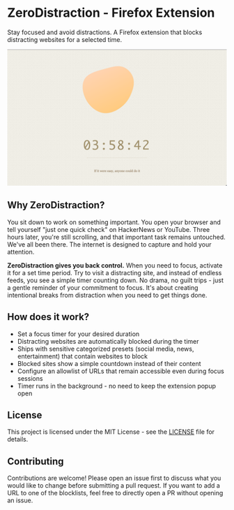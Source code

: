 # ZeroDistraction - Firefox Extension

Stay focused and avoid distractions.
A Firefox extension that blocks distracting websites for a selected time.

![ZeroDistraction blocked page](screenshots/zerodistraction-blocked-page.png)

## Why ZeroDistraction?

You sit down to work on something important.
You open your browser and tell yourself "just one quick check" on HackerNews or YouTube.
Three hours later, you're still scrolling, and that important task remains untouched.
We've all been there.
The internet is designed to capture and hold your attention.

**ZeroDistraction gives you back control.**
When you need to focus, activate it for a set time period.
Try to visit a distracting site, and instead of endless feeds, you see a simple timer counting down.
No drama, no guilt trips - just a gentle reminder of your commitment to focus.
It's about creating intentional breaks from distraction when you need to get things done.

## How does it work?

* Set a focus timer for your desired duration
* Distracting websites are automatically blocked during the timer
* Ships with sensitive categorized presets (social media, news, entertainment) that contain websites to block
* Blocked sites show a simple countdown instead of their content
* Configure an allowlist of URLs that remain accessible even during focus sessions
* Timer runs in the background - no need to keep the extension popup open

## License

This project is licensed under the MIT License - see the [LICENSE](LICENSE) file for details.

## Contributing

Contributions are welcome! Please open an issue first to discuss what you would like to change before submitting a pull request.
If you want to add a URL to one of the blocklists, feel free to directly open a PR without opening an issue.

